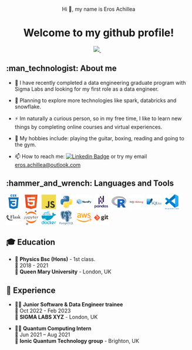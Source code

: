 
<!-- <p align='center'>  <img src="header.png" /> </p> -->

<p font-size=30px align='center'> Hi 👋, my name is Eros Achillea </p>

<h1 align='center'> Welcome to my github profile! </h1>

<div id=badges align='center'>
  
  <a href="https://www.linkedin.com/in/eros-achillea-078b18141/">
    <img src="https://img.shields.io/badge/linkedin-%230077B5.svg?&style=for-the-badge&logo=linkedin&logoColor=white" />
  </a>&nbsp;&nbsp;
  
</div>

<h2> :man_technologist: About me </h2>

- :telescope: I have recently completed a data engineering graduate program with Sigma Labs and looking for my first role as a data engineer.

- :seedling: Planning to explore more technologies like spark, databricks and snowflake.

- :zap: Im naturally a curious person, so in my free time, I like to learn new things by completing online courses and virtual experiences.

- 🎸 My hobbies include: playing the guitar, boxing, reading and going to the gym.

- :mailbox: How to reach me: [![Linkedin Badge](https://img.shields.io/badge/-kakbar-blue?style=flat&logo=Linkedin&logoColor=white)](https://www.linkedin.com/in/eros-achillea-078b18141/) or try my email <a href='mailto:eros.achillea@outlook.com'>eros.achillea@outlook.com</a>
  
<h2> :hammer_and_wrench: Languages and Tools </h2>
<div>
  <img src="https://github.com/devicons/devicon/blob/master/icons/css3/css3-plain-wordmark.svg"  title="CSS3" alt="CSS" width="40" height="40"/>&nbsp;
  <img src="https://github.com/devicons/devicon/blob/master/icons/html5/html5-original.svg" title="HTML5" alt="HTML" width="40" height="40"/>&nbsp;
  <img src="https://github.com/devicons/devicon/blob/master/icons/javascript/javascript-original.svg" title="JavaScript" alt="JavaScript" width="40" height="40"/>&nbsp;
  <img src="https://github.com/devicons/devicon/blob/master/icons/python/python-original.svg" title="python" alt="Python" width="40" height="40"/>&nbsp;
  <img src="https://github.com/devicons/devicon/blob/master/icons/numpy/numpy-original-wordmark.svg" title="numpy" alt="numpy" width="40" height="40"/>&nbsp;
   <img src="https://github.com/devicons/devicon/blob/master/icons/pandas/pandas-original-wordmark.svg" title="pandas" alt="pandas" width="40" height="40"/>&nbsp;
  <img src="https://github.com/devicons/devicon/blob/master/icons/r/r-original.svg" title="r" alt="r" width="40" height="40"/>&nbsp;
  <img src="https://github.com/devicons/devicon/blob/master/icons/sqlalchemy/sqlalchemy-original-wordmark.svg" title="sqlalchemy" alt="sqlalchemy" width="40" height="40"/>&nbsp;
  <img src="https://github.com/devicons/devicon/blob/master/icons/sqlite/sqlite-original-wordmark.svg" title="sqlite" alt="sqlite" width="40" height="40"/>&nbsp;
  <img src="https://github.com/devicons/devicon/blob/master/icons/vscode/vscode-original-wordmark.svg" title="vscode" alt="vscode" width="40" height="40"/>&nbsp;
  <img src="https://github.com/devicons/devicon/blob/master/icons/flask/flask-original-wordmark.svg" title="flask" alt="flask" width="40" height="40"/>&nbsp;
  <img src="https://github.com/devicons/devicon/blob/master/icons/jupyter/jupyter-original-wordmark.svg" title="jupyter" alt="jupyter" width="40" height="40"/>&nbsp;
  <img src="https://github.com/devicons/devicon/blob/master/icons/docker/docker-plain-wordmark.svg" title="docker" alt="docker" width="40" height="40"/>&nbsp;
  <img src="https://github.com/devicons/devicon/blob/master/icons/postgresql/postgresql-plain-wordmark.svg" title="postgres" alt="postgres" width="40" height="40"/>&nbsp;
  <img src="https://github.com/devicons/devicon/blob/master/icons/amazonwebservices/amazonwebservices-plain-wordmark.svg" title="AWS" alt="AWS" width="40" height="40"/>&nbsp;
  <img src="https://github.com/devicons/devicon/blob/master/icons/git/git-original-wordmark.svg" title="Git" **alt="Git" width="40" height="40"/>
</div>

## 🎓 Education
  - 📖 **Physics Bsc (Hons)** - 1st class.\
  📆 2018 - 2021\
  📍 **Queen Mary University** - London, UK
  
## 📁 Experience

  - 👨‍💻 **Junior Software & Data Engineer trainee**\
  📆 Oct 2022 - Feb 2023\
  📍 **SIGMA LABS XYZ** - London, UK
  
  - 👨‍💻 **Quantum Computing Intern**\
  📆 Jun 2021 – Aug 2021\
  📍 **Ionic Quantum Technology group** - Brighton, UK
<!--
**Eros-code/Eros-code** is a ✨ _special_ ✨ repository because its `README.md` (this file) appears on your GitHub profile.

Here are some ideas to get you started:

- 🔭 I’m currently working on ...
- 🌱 I’m currently learning ...
- 👯 I’m looking to collaborate on ...
- 🤔 I’m looking for help with ...
- 💬 Ask me about ...
- 📫 How to reach me: ...
- 😄 Pronouns: ...
- ⚡ Fun fact: ...
-->
